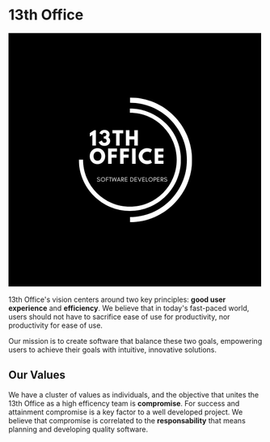 # 13th Office

![13th Office logo](/profile/logo.png)

13th Office's vision centers around two key principles: **good user experience** and **efficiency**. We believe that in today's fast-paced world, users should not have to sacrifice ease of use for productivity, nor productivity for ease of use.

Our mission is to create software that balance these two goals, empowering users to achieve their goals with intuitive, innovative solutions.

## Our Values
We have a cluster of values as individuals, and the objective that unites the 13th Office as a high efficency team is **compromise**. For success and attainment compromise is a key factor to a well developed project.
We believe that compromise is correlated to the **responsability** that means planning and developing quality software.
